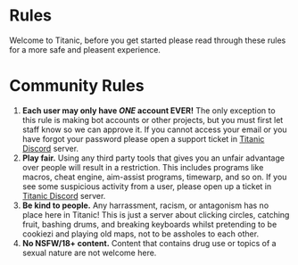 # Rules

Welcome to Titanic, before you get started please read through these rules for a more safe and pleasent experience.

# Community Rules

1. **Each user may only have *ONE* account EVER!** The only exception to this rule is making bot accounts or other projects, but you must first let staff know so we can approve it. If you cannot access your email or you have forgot your password please open a support ticket in [Titanic Discord](https://discord.gg/qryYG2C5nc) server.
2. **Play fair.** Using any third party tools that gives you an unfair advantage over people will result in a restriction. This includes programs like macros, cheat engine, aim-assist programs, timewarp, and so on. If you see some suspicious activity from a user, please open up a ticket in [Titanic Discord](https://discord.gg/qryYG2C5nc) server.
3. **Be kind to people.** Any harrassment, racism, or antagonism has no place here in Titanic! This is just a server about clicking circles, catching fruit, bashing drums, and breaking keyboards whilst pretending to be cookiezi and playing old maps, not to be assholes to each other.
4. **No NSFW/18+ content.** Content that contains drug use or topics of a sexual nature are not welcome here. 
